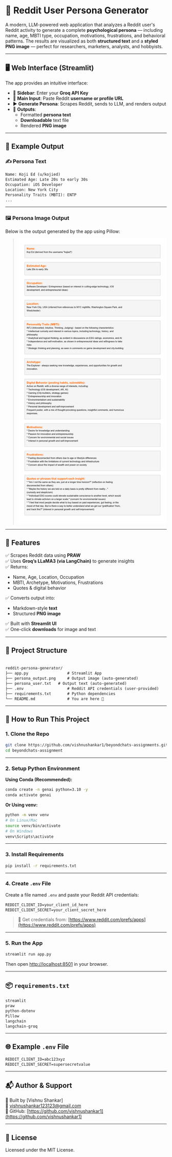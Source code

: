 


# 🧠 Reddit User Persona Generator

A modern, LLM-powered web application that analyzes a Reddit user's Reddit activity to generate a complete **psychological persona** — including name, age, MBTI type, occupation, motivations, frustrations, and behavioral patterns. The results are visualized as both **structured text** and a **styled PNG image** — perfect for researchers, marketers, analysts, and hobbyists.

---

## 🖥️ Web Interface (Streamlit)

The app provides an intuitive interface:

- 🔐 **Sidebar**: Enter your **Groq API Key**
- 🔎 **Main Input**: Paste Reddit **username or profile URL**
- ▶️ **Generate Persona**: Scrapes Reddit, sends to LLM, and renders output
- 📄 **Outputs**:
  - Formatted **persona text**
  - **Downloadable** text file
  - Rendered **PNG image**

---

## 📸 Example Output

### ✍️ Persona Text

```
Name: Koji Ed (u/kojied)  
Estimated Age: Late 20s to early 30s  
Occupation: iOS Developer  
Location: New York City  
Personality Traits (MBTI): ENTP  
...
```

---

### 🖼️ Persona Image Output

Below is the output generated by the app using Pillow:

> ![Persona Output](./persona_output.png)  


---

## 🧠 Features

✅ Scrapes Reddit data using **PRAW**  
✅ Uses **Groq’s LLaMA3 (via LangChain)** to generate insights  
✅ Returns:
- Name, Age, Location, Occupation  
- MBTI, Archetype, Motivations, Frustrations  
- Quotes & digital behavior  

✅ Converts output into:
- Markdown-style **text**
- Structured **PNG image**

✅ Built with **Streamlit UI**  
✅ One-click **downloads** for image and text

---

## 📁 Project Structure
```

reddit-persona-generator/
├── app.py                 # Streamlit App
├── persona_output.png     # Output image (auto-generated)
├── persona_user.txt   # Output text (auto-generated)
├── .env                   # Reddit API credentials (user-provided)
├── requirements.txt       # Python dependencies
└── README.md              # You are here 👋

```

---

## 🚀 How to Run This Project

### 1. Clone the Repo

```bash
git clone https://github.com/vishnushankar1/beyondchats-assignments.git
cd beyondchats-assignment
```

---

### 2. Setup Python Environment

**Using Conda (Recommended):**

```bash
conda create -n genai python=3.10 -y
conda activate genai
```

**Or Using venv:**

```bash
python -m venv venv
# On Linux/Mac
source venv/bin/activate
# On Windows
venv\Scripts\activate
```

---

### 3. Install Requirements

```bash
pip install -r requirements.txt
```

---

### 4. Create `.env` File

Create a file named `.env` and paste your Reddit API credentials:

```
REDDIT_CLIENT_ID=your_client_id_here
REDDIT_CLIENT_SECRET=your_client_secret_here
```

> 🔑 Get credentials from: [https://www.reddit.com/prefs/apps](https://www.reddit.com/prefs/apps)

---

### 5. Run the App

```bash
streamlit run app.py
```

Then open [http://localhost:8501](http://localhost:8501) in your browser.

---

## 📦 `requirements.txt`

```
streamlit
praw
python-dotenv
Pillow
langchain
langchain-groq
```

---

## 🌐 Example `.env` File

```
REDDIT_CLIENT_ID=abc123xyz
REDDIT_CLIENT_SECRET=supersecretvalue
```

---

## 📬 Author & Support

👤 Built by [Vishnu Shankar]  
📧 [vishnushankar123123@gmail.com](mailto:vishnushankar123123@gmail.com)  
🔗 GitHub: [https://github.com/vishnushankar1](https://github.com/vishnushankar1)

---

## 📄 License

Licensed under the MIT License.
```

